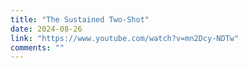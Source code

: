 ```yaml
---
title: "The Sustained Two-Shot"
date: 2024-08-26
link: "https://www.youtube.com/watch?v=mn2Dcy-NDTw"
comments: ""
---
```


